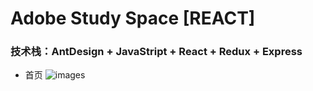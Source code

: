 # Adobe Study Space [REACT]
### 技术栈：AntDesign + JavaStript + React + Redux  + Express

- 首页
![images](https://github.com/HaloYolanda/test/edit/master/imgs/首页.png)
